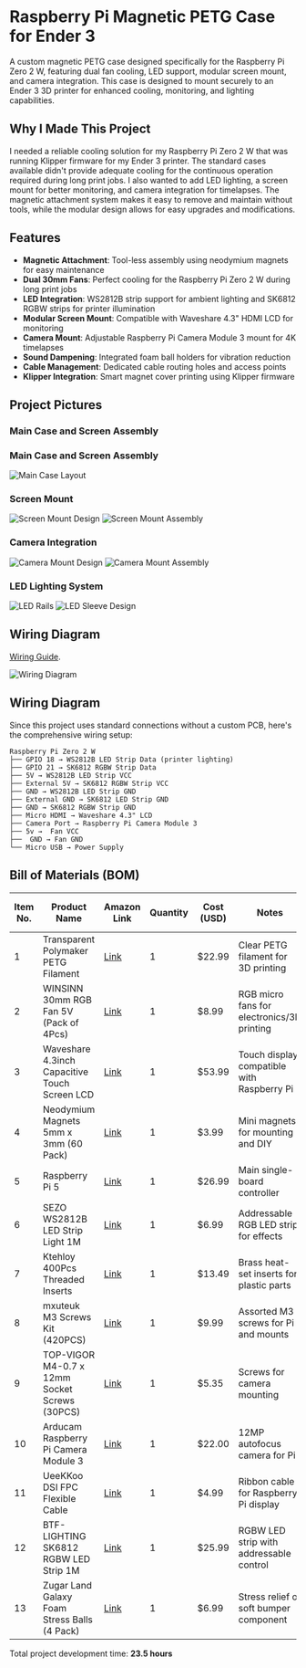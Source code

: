 # Raspberry Pi Magnetic PETG Case for Ender 3

A custom magnetic PETG case designed specifically for the Raspberry Pi Zero 2 W, featuring dual fan cooling, LED support, modular screen mount, and camera integration. This case is designed to mount securely to an Ender 3 3D printer for enhanced cooling, monitoring, and lighting capabilities.

## Why I Made This Project

I needed a reliable cooling solution for my Raspberry Pi Zero 2 W that was running Klipper firmware for my Ender 3 printer. The standard cases available didn't provide adequate cooling for the continuous operation required during long print jobs. I also wanted to add LED lighting, a screen mount for better monitoring, and camera integration for timelapses. The magnetic attachment system makes it easy to remove and maintain without tools, while the modular design allows for easy upgrades and modifications.

## Features

- **Magnetic Attachment**: Tool-less assembly using neodymium magnets for easy maintenance
- **Dual 30mm Fans**: Perfect cooling for the Raspberry Pi Zero 2 W during long print jobs
- **LED Integration**: WS2812B strip support for ambient lighting and SK6812 RGBW strips for printer illumination
- **Modular Screen Mount**: Compatible with Waveshare 4.3" HDMI LCD for monitoring
- **Camera Mount**: Adjustable Raspberry Pi Camera Module 3 mount for 4K timelapses
- **Sound Dampening**: Integrated foam ball holders for vibration reduction
- **Cable Management**: Dedicated cable routing holes and access points
- **Klipper Integration**: Smart magnet cover printing using Klipper firmware

## Project Pictures

### Main Case and Screen Assembly

### Main Case and Screen Assembly
![Main Case Layout](https://github.com/user-attachments/assets/7193a171-dd17-445b-868b-73dc5ac8ab1e)


### Screen Mount
![Screen Mount Design](https://github.com/user-attachments/assets/7a48b7cb-0c8e-43d6-abef-eef99822f65b)
![Screen Mount Assembly](https://github.com/user-attachments/assets/a43e7878-2c99-4ef9-893f-4b569aac001a)

### Camera Integration
![Camera Mount Design](https://github.com/user-attachments/assets/404f0453-2af2-407c-8ca0-16a1fee1cf67)
![Camera Mount Assembly](https://github.com/user-attachments/assets/518eac79-77e2-416b-b378-e872ebfad1dc)

### LED Lighting System
![LED Rails](https://github.com/user-attachments/assets/73b76ade-cd06-446a-8979-976c9e1852ac)
![LED Sleeve Design](https://github.com/user-attachments/assets/bc417eec-dc10-4ed7-b65b-c22badb7a069)

## Wiring Diagram

 [Wiring Guide](wiring.md).

![Wiring Diagram](https://hc-cdn.hel1.your-objectstorage.com/s/v3/8f8846a695e038cd5c8294e7fe0daab3fec1c36e_image.png)


## Wiring Diagram

Since this project uses standard connections without a custom PCB, here's the comprehensive wiring setup:

```
Raspberry Pi Zero 2 W
├── GPIO 18 → WS2812B LED Strip Data (printer lighting)
├── GPIO 21 → SK6812 RGBW Strip Data 
├── 5V → WS2812B LED Strip VCC
├── External 5V → SK6812 RGBW Strip VCC
├── GND → WS2812B LED Strip GND
├── External GND → SK6812 LED Strip GND
├── GND → SK6812 RGBW Strip GND
├── Micro HDMI → Waveshare 4.3" LCD
├── Camera Port → Raspberry Pi Camera Module 3
├── 5v →  Fan VCC
├──  GND → Fan GND
└── Micro USB → Power Supply
```


## Bill of Materials (BOM)
| Item No. | Product Name | Amazon Link | Quantity | Cost (USD) | Notes | Running Total (USD) |
|----------|--------------|-------------|----------|------------|-------|---------------------|
| 1 | Transparent Polymaker PETG Filament | [Link](https://www.amazon.com/dp/B09DKMCNMW?tag=all3dptrx00131-20&th=1) | 1 | $22.99 | Clear PETG filament for 3D printing | $22.99 |
| 2 | WINSINN 30mm RGB Fan 5V (Pack of 4Pcs) | [Link](https://www.amazon.com/WINSINN-Hydraulic-Bearing-Brushless-30x10mm/dp/B087QDRKW9/) | 1 | $8.99 | RGB micro fans for electronics/3D printing | $31.98 |
| 3 | Waveshare 4.3inch Capacitive Touch Screen LCD | [Link](https://www.amazon.com/4-3inch-HDMI-LCD-Resolution-Capacitive/dp/B07MB9MYYS/) | 1 | $53.99 | Touch display compatible with Raspberry Pi | $85.97 |
| 4 | Neodymium Magnets 5mm x 3mm (60 Pack) | [Link](https://www.amazon.com/Magnets-Multi-use-Refrigerator-Neodymium-Whiteboard/dp/B0BJDZRHV7/) | 1 | $3.99 | Mini magnets for mounting and DIY | $89.96 |
| 5 | Raspberry Pi 5 | [Link](https://www.amazon.com/dp/B0DRRRZBMP?ref_=ppx_hzsearch_conn_dt_b_fed_asin_title_1) | 1 | $26.99 | Main single-board controller | $116.95 |
| 6 | SEZO WS2812B LED Strip Light 1M | [Link](https://www.amazon.com/SEZO-Individually-Addressable-Programmable-Non-Waterproof/dp/B097BX7LRT/) | 1 | $6.99 | Addressable RGB LED strip for effects | $123.94 |
| 7 | Ktehloy 400Pcs Threaded Inserts | [Link](https://www.amazon.com/mxuteuk-420PCS-Screws-Socket-Wrench/dp/B0CSWD34KJ/) | 1 | $13.49 | Brass heat-set inserts for plastic parts | $137.43 |
| 8 | mxuteuk M3 Screws Kit (420PCS) | [Link](https://www.amazon.com/TOP-VIGOR-Machine-Fastener-Motorcycle-Repairment/dp/B0D5CJXW8X/) | 1 | $9.99 | Assorted M3 screws for Pi and mounts | $147.42 |
| 9 | TOP-VIGOR M4-0.7 x 12mm Socket Screws (30PCS) | [Link](https://www.amazon.com/TOP-VIGOR-Machine-Fastener-Motorcycle-Repairment/dp/B0D5CJXW8X/) | 1 | $5.35 | Screws for camera mounting | $152.77 |
| 10 | Arducam Raspberry Pi Camera Module 3 | [Link](https://www.amazon.com/Arducam-Raspberry-Camera-Autofocus-15-22pin/dp/B0C9PYCV9S/) | 1 | $22.00 | 12MP autofocus camera for Pi | $174.77 |
| 11 | UeeKKoo DSI FPC Flexible Cable | [Link](https://www.amazon.com/UeeKKoo-Flexible-Raspberry-Display-Suitable/dp/B0D12TMQ6D/) | 1 | $4.99 | Ribbon cable for Raspberry Pi display | $179.76 |
| 12 | BTF-LIGHTING SK6812 RGBW LED Strip 1M | [Link](https://www.amazon.com/BTF-LIGHTING-Individually-Addressable-Flexible-Non-waterproof/dp/B079ZT9Q9X/) | 1 | $25.99 | RGBW LED strip with addressable control | $205.75 |
| 13 | Zugar Land Galaxy Foam Stress Balls (4 Pack) | [Link](https://www.amazon.com/Zugar-Land-Squeeze-Relaxable-Calming/dp/B0CZS91TNW/) | 1 | $6.99 | Stress relief or soft bumper component | $212.74 |

Total project development time: **23.5 hours**

